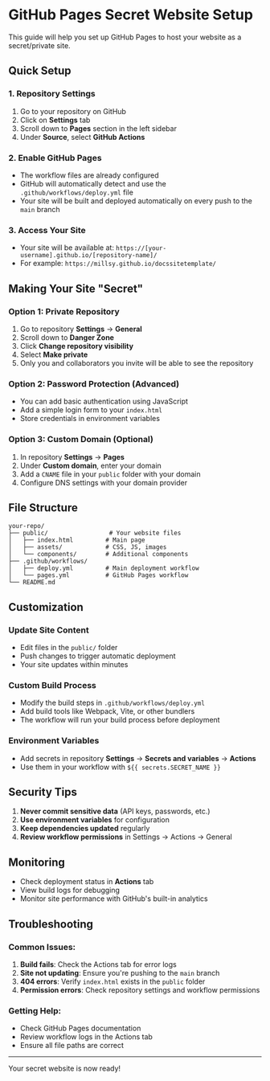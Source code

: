 # GitHub Pages Secret Website Setup

This guide will help you set up GitHub Pages to host your website as a secret/private site.

##  Quick Setup

### 1. Repository Settings
1. Go to your repository on GitHub
2. Click on **Settings** tab
3. Scroll down to **Pages** section in the left sidebar
4. Under **Source**, select **GitHub Actions**

### 2. Enable GitHub Pages
- The workflow files are already configured
- GitHub will automatically detect and use the `.github/workflows/deploy.yml` file
- Your site will be built and deployed automatically on every push to the `main` branch

### 3. Access Your Site
- Your site will be available at: `https://[your-username].github.io/[repository-name]/`
- For example: `https://millsy.github.io/docssitetemplate/`

##  Making Your Site "Secret"

### Option 1: Private Repository
1. Go to repository **Settings** → **General**
2. Scroll down to **Danger Zone**
3. Click **Change repository visibility**
4. Select **Make private**
5. Only you and collaborators you invite will be able to see the repository

### Option 2: Password Protection (Advanced)
- You can add basic authentication using JavaScript
- Add a simple login form to your `index.html`
- Store credentials in environment variables

### Option 3: Custom Domain (Optional)
1. In repository **Settings** → **Pages**
2. Under **Custom domain**, enter your domain
3. Add a `CNAME` file in your `public` folder with your domain
4. Configure DNS settings with your domain provider

##  File Structure
```
your-repo/
├── public/                 # Your website files
│   ├── index.html         # Main page
│   ├── assets/            # CSS, JS, images
│   └── components/        # Additional components
├── .github/workflows/
│   ├── deploy.yml         # Main deployment workflow
│   └── pages.yml          # GitHub Pages workflow
└── README.md
```

##  Customization

### Update Site Content
- Edit files in the `public/` folder
- Push changes to trigger automatic deployment
- Your site updates within minutes

### Custom Build Process
- Modify the build steps in `.github/workflows/deploy.yml`
- Add build tools like Webpack, Vite, or other bundlers
- The workflow will run your build process before deployment

### Environment Variables
- Add secrets in repository **Settings** → **Secrets and variables** → **Actions**
- Use them in your workflow with `${{ secrets.SECRET_NAME }}`

##  Security Tips

1. **Never commit sensitive data** (API keys, passwords, etc.)
2. **Use environment variables** for configuration
3. **Keep dependencies updated** regularly
4. **Review workflow permissions** in Settings → Actions → General

##  Monitoring

- Check deployment status in **Actions** tab
- View build logs for debugging
- Monitor site performance with GitHub's built-in analytics

##  Troubleshooting

### Common Issues:
1. **Build fails**: Check the Actions tab for error logs
2. **Site not updating**: Ensure you're pushing to the `main` branch
3. **404 errors**: Verify `index.html` exists in the `public` folder
4. **Permission errors**: Check repository settings and workflow permissions

### Getting Help:
- Check GitHub Pages documentation
- Review workflow logs in the Actions tab
- Ensure all file paths are correct

---

Your secret website is now ready! 

